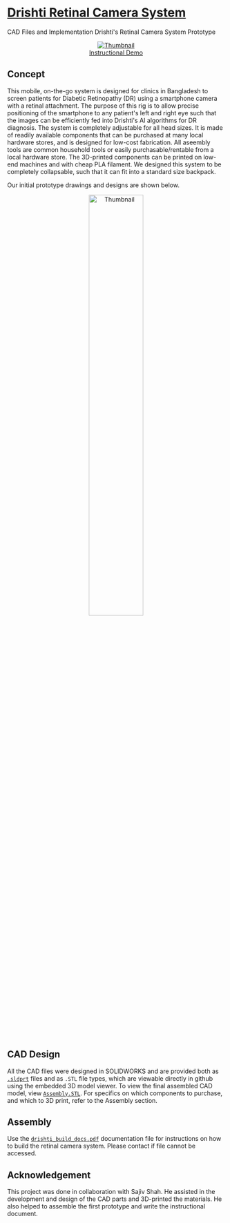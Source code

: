 # [Drishti Retinal Camera System](https://drishtiai.org/docs.html)

CAD Files and Implementation Drishti's Retinal Camera System Prototype

<p align="center">
    <a href="https://www.youtube.com/watch?v=1zDsNmXHbFA">
        <img src="https://img.youtube.com/vi/1zDsNmXHbFA/0.jpg" alt="Thumbnail"/>
        <br />
        Instructional Demo
    </a>
</p>

## Concept
This mobile, on-the-go system is designed for clinics in Bangladesh to screen patients for Diabetic Retinopathy (DR) using a smartphone camera with a retinal attachment. The purpose of this rig is to allow precise positioning of the smartphone to any patient's left and right eye such that the images can be efficiently fed into Drishti's AI algorithms for DR diagnosis. The system is completely adjustable for all head sizes. It is made of readily available components that can be purchased at many local hardware stores, and is designed for low-cost fabrication. All aseembly tools are common household tools or easily purchasable/rentable from a local hardware store. The 3D-printed components can be printed on low-end machines and with cheap PLA filament. We designed this system to be completely collapsable, such that it can fit into a standard size backpack.

Our initial prototype drawings and designs are shown below.
<p align = "center">
  <img src="https://github.com/ayaanzhaque/Drishti-CAD/blob/main/docs/InitialSketch.jpg" width = "50%" alt="Thumbnail"/>
</p>
  
## CAD Design

All the CAD files were designed in SOLIDWORKS and are provided both as [```.sldprt```](https://github.com/ayaanzhaque/Drishti-CAD/tree/main/sldprt) files and as ```.STL``` file types, which are viewable directly in github using the embedded 3D model viewer. To view the final assembled CAD model, view [```Assembly.STL```](https://github.com/ayaanzhaque/Drishti-CAD/blob/main/Assembly.STL). For specifics on which components to purchase, and which to 3D print, refer to the Assembly section.

## Assembly

Use the [```drishti_build_docs.pdf```](https://drive.google.com/file/d/1a8JFyQoVU5_NAgstF9vPS_4r04IjrmUe/view?usp=sharing) documentation file for instructions on how to build the retinal camera system. Please contact if file cannot be accessed.

## Acknowledgement

This project was done in collaboration with Sajiv Shah. He assisted in the development and design of the CAD parts and 3D-printed the materials. He also helped to assemble the first prototype and write the instructional document.
